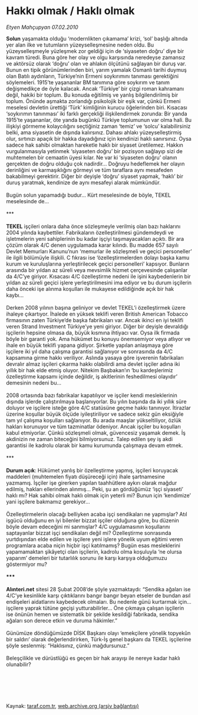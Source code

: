 # Hakkı olmak / Haklı olmak

*Etyen Mahçupyan 07.02.2010*

<div class="taraf_structure_2col_1zq">
<div class="margen_n">



 <p><b>Solun</b> yaşamakta olduğu ‘modernlikten çıkamama’ krizi, ‘sol’ başlığı altında yer alan ilke ve tutumların yüzeyselleşmesine neden oldu. Bu yüzeyselleşmeyle yüzleşmek zor geldiği için de ‘siyaseten doğru’ diye bir kavram türedi. Buna göre her olay ve olgu karşısında neredeyse zamansız ve aktörsüz olarak ‘doğru’ olan ve ahlakın ölçütünü sağlayan bir duruş var. Bunun en tipik görünümlerinden biri, yarım yamalak Osmanlı tarihi duymuş olan Batılı aydınların, Türkiye’nin Ermeni soykırımını tanıması gerektiğini söylemeleri. 1915’te yaşananlar BM tanımına göre soykırım ve tanım değişmedikçe de öyle kalacak. Ancak ‘Türkiye’ bir çizgi roman kahramanı değil, hakiki bir toplum. Bu konuda eğitilmiş ve yanlış bilgilendirilmiş bir toplum. Önünde aşmakta zorlandığı psikolojik bir eşik var, çünkü Ermeni meselesi devletin ürettiği ‘Türk’ kimliğinin kurucu öğelerinden biri. Kısacası ‘soykırımın tanınması’ iki farklı gerçekliği ilişkilendirmek zorunda: Bir yanda 1915’te yaşananlar, öte yanda bugünkü Türkiye toplumunun var olma hali. Bu ilişkiyi görmeme kolaycılığını seçtiğiniz zaman ‘temiz’ ve ‘solcu’ kalabilirsiniz belki, ama siyasetin de dışında kalırsınız. Dahası ahlakı yüzeyselleştirmiş olur, sırtınızı apaçık bir hakka dayadığınız için kendinizi haklı sanırsınız. Oysa sadece hak sahibi olmaktan hareketle haklı bir siyaset üretilemez. Hakkın vurgulanmasıyla yetinmek ‘siyaseten doğru’ bir pozisyon sağlayıp sizi de muhtemelen bir cemaatin üyesi kılar. Ne var ki ‘siyaseten doğru’ olanın gerçekten de doğru olduğu çok nadirdir... Doğruyu hedeflemek her olayın derinliğini ve karmaşıklığını görmeyi ve tüm taraflara aynı mesafeden bakabilmeyi gerektirir. Diğer bir deyişle ‘doğru’ siyaset yapmak, ‘haklı’ bir duruş yaratmak, kendinize de aynı mesafeyi alarak mümkündür. <br/><br/>Bugün solun yapamadığı budur... Kürt meselesinde de böyle, TEKEL meselesinde de... <br/><br/>***<b> <br/><br/>TEKEL</b> işçileri onlara daha önce sözleşmeyle verilmiş olan bazı haklarını 2004 yılında kaybettiler. Fabrikaların özelleştirilmesi gündemdeydi ve işletmelerin yeni sahiplerinin bu kadar işçiyi taşımayacakları açıktı. Bir ara çözüm olarak 4/C denen uygulamada karar kılındı. Bu madde 657 sayılı Devlet Memurları Kanunu’nun ‘memurlar ile sözleşmeli ve geçici personeller’ ile ilgili bölümüyle ilişkili. C fıkrası ise ‘özelleştirmelerden dolayı başka kamu kurum ve kuruluşlarına yerleştirilecek geçici personelleri’ kapsıyor. Bunların arasında bir yıldan az süreli veya mevsimlik hizmet çerçevesinde çalışanlar da 4/C’ye giriyor. Kısacası 4/C özelleştirme nedeni ile işini kaybedenlerin bir yıldan az süreli geçici işlere yerleştirilmesini ima ediyor ve bu durum işçilerin daha önceki işe alınma koşulları ile mukayese edildiğinde açık bir hak kaybı... <br/><br/>Derken 2008 yılının başına geliniyor ve devlet TEKEL’i özelleştirmek üzere ihaleye çıkartıyor. İhalede en yüksek teklifi veren British American Tobacco firmasının zaten Türkiye’de başka fabrikaları var. Ancak ikinci en iyi teklifi veren Strand Investment Türkiye’ye yeni giriyor. Diğer bir deyişle devraldığı işçilerin hepsine olmasa da, büyük kısmına ihtiyacı var. Oysa ilk firmada böyle bir garanti yok. Ama hükümet bu konuyu önemsemiyor veya atlıyor ve ihale en büyük teklifi yapana gidiyor. Şirketle yapılan anlaşmaya göre işçilere iki yıl daha çalışma garantisi sağlanıyor ve sonrasında da 4/C kapsamına girme hakkı veriliyor. Aslında yasaya göre işverenin fabrikaları devralır almaz işçileri çıkarma hakkı olabilirdi ama devlet işçiler adına iki yıllık bir hak elde etmiş oluyor. Nitekim Başbakan’ın ‘bu kardeşlerimiz özelleştirme kapsamı içinde değildir, iş akitlerinin feshedilmesi olayıdır’ demesinin nedeni bu... <br/><br/>2008 ortasında bazı fabrikalar kapatılıyor ve işçiler kendi mesleklerinin dışında işlerde çalıştırılmaya başlanıyorlar. Bu yılın başında da iki yıllık süre doluyor ve işçilere isteğe göre 4/C statüsüne geçme hakkı tanınıyor. İtirazlar üzerine koşullar büyük ölçüde iyileştiriliyor ve sadece sekiz gün eksiğiyle tam yıl çalışma koşulları sağlanıyor. Bu arada maaşlar yükseltiliyor, özlük hakları korunuyor ve tüm tazminatlar ödeniyor. Ancak işçiler bu koşulları kabul etmiyorlar. Çünkü sözleşmeli olmak, güvencesiz yaşamak demek. İş akdinizin ne zaman biteceğini bilmiyorsunuz. Talep edilen şey iş akdi garantisi ile kadrolu olarak bir kamu kurumunda çalışmaya devam etmek. <br/><br/>***<b> <br/><br/>Durum açık</b>: Hükümet yanlış bir özelleştirme yapmış, işçileri koruyacak maddeleri (muhtemelen fiyatı düşüreceği için) ihale şartnamesine yazmamış. İşçiler işe girerken yapılan taahhütlere aykırı olarak mağdur edilmiş, hakları ellerinden alınmış... Peki, şu an gördüğümüz ‘işçi siyaseti’ haklı mı? Hak sahibi olmak haklı olmak için yeterli mi? Bunun için ‘kendimize’ yani işçilere bakmamız gerekiyor... <br/><br/>Özelleştirmelerin olacağı belliyken acaba işçi sendikaları ne yapmışlar? Atıl işgücü olduğunu en iyi bilenler bizzat işçiler olduğuna göre, bu düzenin böyle devam edeceğini mi sanmışlar? 4/C uygulamasının koşullarını saptayanlar bizzat işçi sendikaları değil mi? Özelleştirme sonrasında yurtdışından elde edilen ve işçilere yeni işlere yönelik uyum eğitimi veren programlara acaba niçin hiçbir işçi katılmamış? Bugün esas mesleklerini yapamamaktan şikâyetçi olan işçilerin, kadrolu olma koşuluyla ‘ne olursa yaparım’ demeleri bir tutarlılık sorunu ile karşı karşıya olduğumuzu göstermiyor mu?<b> <br/><br/>*** <br/><br/>Alınteri.net</b> sitesi 28 Şubat 2008’de şöyle yazmaktaydı: “Sendika ağaları ise 4/C’ye kesinlikle karşı çıktıklarını bangır bangır beyan etseler de bundan asıl endişeleri aidatlarını kaybedecek olmaları. Bu nedenle günü kurtarmak için... işçilere yaprak tütüne geçişi yutturabilirler... Öne çıkmaya çalışan işçilerin ise önünün hemen ve sistematik bir şekilde kesildiği fabrikada, sendika ağaları son derece etkin ve duruma hâkimler.” <br/><br/>Günümüze döndüğümüzde DİSK Başkanı olayı ‘emekçilere yönelik topyekûn bir saldırı’ olarak değerlendirirken, Türk-İş genel başkanı da TEKEL işçilerine şöyle seslenmiş: “Haklısınız, çünkü mağdursunuz.” <br/><br/>Beleşçilikle ve dürüstlüğü es geçen bir hak arayışı ile nereye kadar haklı olunabilir?</p>
<br/>
<br/>
<br/>



<br/>


<div id="taraf_not">
</div>

</div>


</div>

Kaynak: [taraf.com.tr](http://www.taraf.com.tr:80/makale/9911.htm), [web.archive.org (arşiv bağlantısı)](http://web.archive.org/web/20100222000121/http://www.taraf.com.tr:80/makale/9911.htm)
